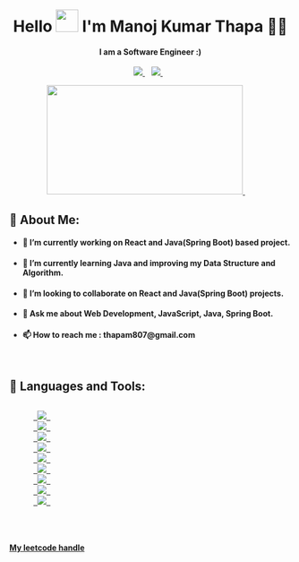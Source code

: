 <h1 align="center">
  Hello  <a target="_blank">
    <img src="https://github.com/JayantGoel001/JayantGoel001/blob/master/GIF/Hi.gif" width="40px" />
  </a> I'm Manoj Kumar Thapa 👨‍💻
</h1>
<h4 align ="center">I am a Software Engineer :) </h4>
<p align="center">
  <a href="https://www.linkedin.com/in/manoj-kumar-thapa-7595a5168" rel="noopener noreferrer">
    <img src="https://img.shields.io/badge/LinkedIn-0077B5?style=for-the-badge&logo=linkedin&logoColor=white" />
  </a>&nbsp;&nbsp;
  <a href="https://codes4real.netlify.app" target="_blank">
    <img src="https://img.shields.io/badge/Blogger-D852C0?style=for-the-badge&logo=blogger&logoColor=white" />        
  </a>&nbsp;&nbsp;
</p>

<p align="center">
  <a href="https://github.com/Manoj-Thapa">
    <img height="195px" width="350" src="https://github-readme-stats.vercel.app/api/top-langs/?username=Manoj-Thapa&text_color=FFFFFF&bg_color=000000&title_color=94b4a4&langs_count=15&layout=compact&hide_border=false" />
  </a>&nbsp;&nbsp;&nbsp;&nbsp;
</p>

## 🎯 About Me:

- <h4> 🔭 I’m currently working on React and Java(Spring Boot) based project. </h4>
  
- <h4> 🌱 I’m currently learning Java and improving my Data Structure and Algorithm. </h4>
  
- <h4> 👯 I’m looking to collaborate on React and Java(Spring Boot) projects. </h4>

- <h4> 💬 Ask me about Web Development, JavaScript, Java, Spring Boot. </h4> 

- <h4> 📫 How to reach me : thapam807@gmail.com </h4>

<br />

## 🚀 Languages and Tools:

<p> 
  <code >
      <a href="https://www.python.org" target="_blank"> <img src="https://img.icons8.com/color/48/000000/python.png"/> </a>
      <a href="https://developer.mozilla.org/en-US/docs/Web/JavaScript" target="_blank"> <img src="https://img.icons8.com/color/48/000000/javascript.png"/> </a>
      <a href="https://www.w3.org/html/" target="_blank"> <img src="https://img.icons8.com/color/48/000000/html-5.png"/> </a>
      <a href="https://www.w3schools.com/css/" target="_blank"> <img src="https://img.icons8.com/color/48/000000/css3.png"/> </a>
      <a href="https://getbootstrap.com" target="_blank"> <img src="https://img.icons8.com/color/48/000000/bootstrap.png"/> </a>
      <a style="padding-right:8px;" href="https://nodejs.org" target="_blank"> <img src="https://img.icons8.com/color/48/000000/nodejs.png"/> </a>
      <a style="padding-right:8px;" href="https://docs.mongodb.com/manual/" target="_blank"> <img src="https://img.icons8.com/color/48/000000/mongodb.png"/> </a>
      <a style="padding-right:8px;" href="https://code.visualstudio.com/" target="_blank"> <img src="https://img.icons8.com/fluency/48/000000/visual-studio-code-2019.png"/> </a>
      <a href="https://git-scm.com/" target="_blank"> <img src="https://img.icons8.com/color/48/000000/git.png"/> </a>
  </code>
</p>

<br />

<h4><a href="https://leetcode.com/Manoj-Thapa"> My leetcode handle</a></h4>
